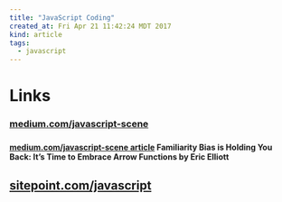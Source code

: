 ```yaml
---
title: "JavaScript Coding"
created_at: Fri Apr 21 11:42:24 MDT 2017
kind: article
tags:
  - javascript
---
```


<h1>Links</h1>

<h3>
  <a href="https://medium.com/javascript-scene" target="_blank">medium.com/javascript-scene</a>
<h3>

<h4>
  <a href="https://medium.com/javascript-scene/familiarity-bias-is-holding-you-back-its-time-to-embrace-arrow-functions-3d37e1a9bb75" target="_blank">medium.com/javascript-scene article</a>
  Familiarity Bias is Holding You Back: It’s Time to Embrace Arrow Functions by Eric Elliott
</h4>

<h2>
  <a href="https://www.sitepoint.com/javascript/" target="_blank">sitepoint.com/javascript</a>
</h2>

<!--
html boilerplate
<a href="" target="_blank"></a>
<a name=""></a>
<img src="" width="400px">
<ul>
  <li></li>
</ul>
<pre>
</pre>
<pre><code>
</code></pre>
<math xmlns='http://www.w3.org/1998/Math/MathML' display='block'>
</math>
-->
